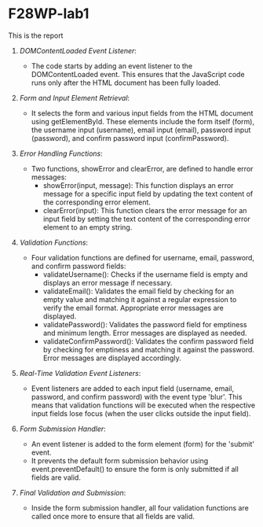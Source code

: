 # F28WP-lab1

This is the report
1. *DOMContentLoaded Event Listener*:
   - The code starts by adding an event listener to the DOMContentLoaded event. This ensures that the JavaScript code runs only after the HTML document has been fully loaded.

2. *Form and Input Element Retrieval*:
   - It selects the form and various input fields from the HTML document using getElementById. These elements include the form itself (form), the username input (username), email input (email), password input (password), and confirm password input (confirmPassword).

3. *Error Handling Functions*:
   - Two functions, showError and clearError, are defined to handle error messages:
     - showError(input, message): This function displays an error message for a specific input field by updating the text content of the corresponding error element.
     - clearError(input): This function clears the error message for an input field by setting the text content of the corresponding error element to an empty string.

4. *Validation Functions*:
   - Four validation functions are defined for username, email, password, and confirm password fields:
     - validateUsername(): Checks if the username field is empty and displays an error message if necessary.
     - validateEmail(): Validates the email field by checking for an empty value and matching it against a regular expression to verify the email format. Appropriate error messages are displayed.
     - validatePassword(): Validates the password field for emptiness and minimum length. Error messages are displayed as needed.
     - validateConfirmPassword(): Validates the confirm password field by checking for emptiness and matching it against the password. Error messages are displayed accordingly.

5. *Real-Time Validation Event Listeners*:
   - Event listeners are added to each input field (username, email, password, and confirm password) with the event type 'blur'. This means that validation functions will be executed when the respective input fields lose focus (when the user clicks outside the input field).

6. *Form Submission Handler*:
   - An event listener is added to the form element (form) for the 'submit' event.
   - It prevents the default form submission behavior using event.preventDefault() to ensure the form is only submitted if all fields are valid.

7. *Final Validation and Submission*:
   - Inside the form submission handler, all four validation functions are called once more to ensure that all fields are valid.
